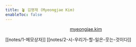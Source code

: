 ```yaml
---
title: 🪴 김명재 (Myeongjae Kim)
enableToc: false
---
```


<p style="text-align:center">
<a href="https://myeongjae.kim">myeongjae.kim</a>
</p>

[[notes/1-메모상자]]
[[notes/2-시-우리가-할-일은-웃는-것이다]]
